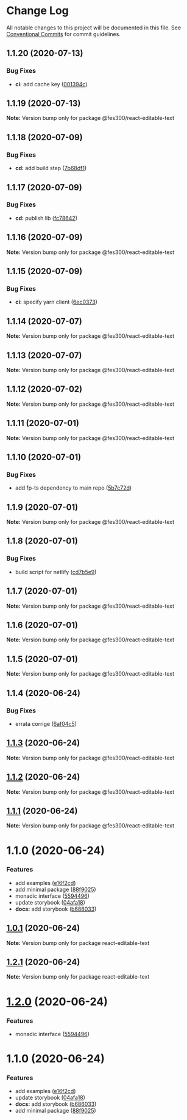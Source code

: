 # Change Log

All notable changes to this project will be documented in this file.
See [Conventional Commits](https://conventionalcommits.org) for commit guidelines.

## 1.1.20 (2020-07-13)


### Bug Fixes

* **ci:** add cache key ([001394c](https://github.com/fes300/open-source/packages/react-editable-text/commit/001394c847adfe51e79ef39f81e14a305af2852e))





## 1.1.19 (2020-07-13)

**Note:** Version bump only for package @fes300/react-editable-text





## 1.1.18 (2020-07-09)


### Bug Fixes

* **cd:** add build step ([7b68df1](https://github.com/fes300/open-source/packages/react-editable-text/commit/7b68df1a62dddcba63dfca715b162cb0476b9197))





## 1.1.17 (2020-07-09)


### Bug Fixes

* **cd:** publish lib ([fc78642](https://github.com/fes300/open-source/packages/react-editable-text/commit/fc78642b4cb9dfd769840032e06e4a1ba8aea0e1))





## 1.1.16 (2020-07-09)

**Note:** Version bump only for package @fes300/react-editable-text





## 1.1.15 (2020-07-09)


### Bug Fixes

* **ci:** specify yarn client ([6ec0373](https://github.com/fes300/open-source/packages/react-editable-text/commit/6ec03730ddf0bda28f60ad4ae444f37d72898b42))





## 1.1.14 (2020-07-07)

**Note:** Version bump only for package @fes300/react-editable-text





## 1.1.13 (2020-07-07)

**Note:** Version bump only for package @fes300/react-editable-text





## 1.1.12 (2020-07-02)

**Note:** Version bump only for package @fes300/react-editable-text





## 1.1.11 (2020-07-01)

**Note:** Version bump only for package @fes300/react-editable-text





## 1.1.10 (2020-07-01)


### Bug Fixes

* add fp-ts dependency to main repo ([5b7c72d](https://github.com/fes300/open-source/packages/react-editable-text/commit/5b7c72d759607cbcc6a8db09fe0b8ce4c545cac4))





## 1.1.9 (2020-07-01)

**Note:** Version bump only for package @fes300/react-editable-text





## 1.1.8 (2020-07-01)


### Bug Fixes

* build script for netlify ([cd7b5e9](https://github.com/fes300/open-source/packages/react-editable-text/commit/cd7b5e999fd4c263e0c171b557d4b11441fe7f68))





## 1.1.7 (2020-07-01)

**Note:** Version bump only for package @fes300/react-editable-text





## 1.1.6 (2020-07-01)

**Note:** Version bump only for package @fes300/react-editable-text





## 1.1.5 (2020-07-01)

**Note:** Version bump only for package @fes300/react-editable-text





## 1.1.4 (2020-06-24)


### Bug Fixes

* errata corrige ([6af04c5](https://github.com/fes300/open-source/packages/react-editable-text/commit/6af04c538adfaef18c0aaf12d1292e00fb97aeab))





## [1.1.3](https://github.com/fes300/open-source/packages/react-editable-text/compare/@fes300/react-editable-text@1.1.2...@fes300/react-editable-text@1.1.3) (2020-06-24)

**Note:** Version bump only for package @fes300/react-editable-text





## [1.1.2](https://github.com/fes300/open-source/packages/react-editable-text/compare/@fes300/react-editable-text@1.1.1...@fes300/react-editable-text@1.1.2) (2020-06-24)

**Note:** Version bump only for package @fes300/react-editable-text





## [1.1.1](https://github.com/fes300/open-source/packages/react-editable-text/compare/@fes300/react-editable-text@1.1.0...@fes300/react-editable-text@1.1.1) (2020-06-24)

**Note:** Version bump only for package @fes300/react-editable-text





# 1.1.0 (2020-06-24)


### Features

* add examples ([e16f2cd](https://github.com/fes300/open-source/packages/react-editable-text/commit/e16f2cd9bd8c3942f44d27e25f0d2a078afb3965))
* add minimal package ([88f9025](https://github.com/fes300/open-source/packages/react-editable-text/commit/88f9025b177497b40897f19a7dd01cff222a5d83))
* monadic interface ([5594496](https://github.com/fes300/open-source/packages/react-editable-text/commit/5594496e5ef7a9adf3e1f4321ed79409929e5ff8))
* update storybook ([04afa18](https://github.com/fes300/open-source/packages/react-editable-text/commit/04afa18debb609da5346eb8255937e1f88fae9e5))
* **docs:** add storybook ([b686033](https://github.com/fes300/open-source/packages/react-editable-text/commit/b686033683328ef46edfdb153e17ee106de03e06))





## [1.0.1](https://github.com/fes300/open-source/packages/react-editable-text/compare/react-editable-text@1.2.1...react-editable-text@1.0.1) (2020-06-24)

**Note:** Version bump only for package react-editable-text





## [1.2.1](https://github.com/fes300/open-source/packages/react-editable-text/compare/react-editable-text@1.2.0...react-editable-text@1.2.1) (2020-06-24)

**Note:** Version bump only for package react-editable-text





# [1.2.0](https://github.com/fes300/open-source/packages/react-editable-text/compare/react-editable-text@1.1.0...react-editable-text@1.2.0) (2020-06-24)


### Features

* monadic interface ([5594496](https://github.com/fes300/open-source/packages/react-editable-text/commit/5594496e5ef7a9adf3e1f4321ed79409929e5ff8))





# 1.1.0 (2020-06-24)


### Features

* add examples ([e16f2cd](https://github.com/fes300/open-source/packages/react-editable-text/commit/e16f2cd9bd8c3942f44d27e25f0d2a078afb3965))
* update storybook ([04afa18](https://github.com/fes300/open-source/packages/react-editable-text/commit/04afa18debb609da5346eb8255937e1f88fae9e5))
* **docs:** add storybook ([b686033](https://github.com/fes300/open-source/packages/react-editable-text/commit/b686033683328ef46edfdb153e17ee106de03e06))
* add minimal package ([88f9025](https://github.com/fes300/open-source/packages/react-editable-text/commit/88f9025b177497b40897f19a7dd01cff222a5d83))
